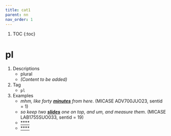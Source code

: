 ```yaml
---
title: cat1
parent: nn
nav_order: 1
---
```

1. TOC
{:toc}

# pl

1. Descriptions
    - plural
    - *(Content to be added)*
2. Tag
    - `pl`
3. Examples
    - *mhm, like forty <ins>**minutes**</ins> from here*. (MICASE ADV700JUO23, sentid = 1)
    - *so keep two <ins>**slides**</ins> one on top, and um, and measure them*. (MICASE LAB1755SUO033, sentid = 19)
    - <ins>****</ins>
    - <ins>****</ins>